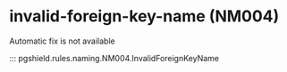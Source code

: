 # invalid-foreign-key-name (NM004)

Automatic fix is not available

::: pgshield.rules.naming.NM004.InvalidForeignKeyName

